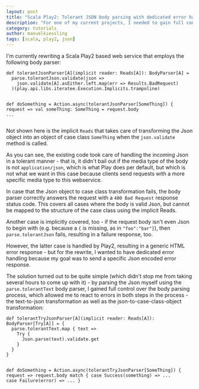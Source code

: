 ```yaml
---
layout: post
title: "Scala Play2: Tolerant JSON body parsing with dedicated error handling"
description: "For one of my current projects, I needed to gain full control over the request-body-to-case-class-object transformation of my Scala Play2 controller action. Here’s the solution I came up with."
category: tutorials
author: manuelkiessling
tags: [scala, play2, json]
---
```


<p>
I'm currently rewriting a Scala Play2 based web service that employs the following body parser:
</p>

<p>
<pre><code>def tolerantJsonParser[A](implicit reader: Reads[A]): BodyParser[A] =
  parse.tolerantJson.validate(json =>
    json.validate[A].asEither.left.map(err => Results.BadRequest)
  )(play.api.libs.iteratee.Execution.Implicits.trampoline)

def doSomething = Action.async(tolerantJsonParser[SomeThing]) { request =>
  val someThing: SomeThing = request.body
  ...</code></pre>
</p>

<p>
Not shown here is the implicit <code class="inline">Reads</code> that takes care of transforming the Json object into an object of case class <code class="inline">SomeThing</code> when the <code class="inline">json.validate</code> method is called.
</p>

<p>
As you can see, the existing code took care of handling the incoming Json in a tolerant manner - that is, it didn't bail out if the media type of the body is not <code class="inline">application/json</code>, which is what Play does per default, but which is not what we want in this case because clients send requests with a more specific media type to this webservice.
</p>

<p>
In case that the Json object to case class transformation fails, the body parser correctly answers the request with a <code class="inline">400 Bad Request</code> response status code. This covers all cases where the body is valid Json, but cannot be mapped to the structure of the case class using the implicit Reads.
</p>

<p>
Another case is implicitly covered, too - if the request body isn't even Json to begin with (e.g. because a <code class="inline">{</code> is missing, as in <code class="inline">"foo":"bar"}</code>), then <code class="inline">parse.tolerantJson</code> fails, resulting in a failure response, too.
</p>

<p>
However, the latter case is handled by Play2, resulting in a generic HTML error response - but for the rewrite, I wanted to have dedicated error handling because my goal was to send a specific Json encoded error response.
</p>

<p>
The solution turned out to be quite simple (which didn't stop me from taking several hours to come up with it) - by parsing the Json myself using the <code class="inline">parse.tolerantText</code> body parser, I gained full control over the body parsing process, which allowed me to react to errors in both steps in the process - the text-to-json transformation as well as the json-to-case-class-object transformation:
</p>

<p>
<pre><code>def tolerantTryJsonParser[A](implicit reader: Reads[A]): BodyParser[Try[A]] = {
  parse.tolerantText.map { text =>
    Try {
      Json.parse(text).validate.get
    }
  }
}

def doSomething = Action.async(tolerantTryJsonParser[SomeThing]) { request =>
  request.body match {
    case Success(something) => ...
    case Failure(error) => ...
  }</code></pre>
</p>